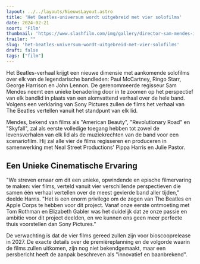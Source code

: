 ```yaml
---
layout: ../../layouts/NieuwsLayout.astro
title: 'Het Beatles-universum wordt uitgebreid met vier solofilms'
date: 2024-02-21
soort: 'Film'
thumbnail: 'https://www.slashfilm.com/img/gallery/director-sam-mendes-is-giving-the-beatles-their-own-avengers-movies/intro-1708440621.jpg'
trailer: ""
slug: 'het-beatles-universum-wordt-uitgebreid-met-vier-solofilms'
draft: false
tags: ["film"]
---
```


Het Beatles-verhaal krijgt een nieuwe dimensie met aankomende solofilms over elk van de legendarische bandleden: Paul McCartney, Ringo Starr, George Harrison en John Lennon. De gerenommeerde regisseur Sam Mendes neemt een unieke benadering door in te zoomen op het perspectief van elk bandlid in plaats van een alomvattend verhaal over de hele band. Volgens een verklaring van Sony Pictures zullen de films het verhaal van The Beatles vertellen vanuit het standpunt van elk lid.

Mendes, bekend van films als "American Beauty", "Revolutionary Road" en "Skyfall", zal als eerste volledige toegang hebben tot zowel de levensverhalen van elk lid als de muziekrechten van de band voor een scenariofilm. Hij zal alle vier de films regisseren en produceren in samenwerking met Neal Street Productions' Pippa Harris en Julie Pastor.

## Een Unieke Cinematische Ervaring

"We streven ernaar om dit een unieke, opwindende en epische filmervaring te maken: vier films, verteld vanuit vier verschillende perspectieven die samen één verhaal vertellen over de meest gevierde band aller tijden," deelde Harris. "Het is een enorm privilege om de zegen van The Beatles en Apple Corps te hebben voor dit project. Vanaf onze eerste ontmoeting met Tom Rothman en Elizabeth Gabler was het duidelijk dat ze onze passie en ambitie voor dit project deelden, en we kunnen ons geen meer perfecte thuis voorstellen dan Sony Pictures."

De verwachting is dat de vier films gereed zullen zijn voor bioscooprelease in 2027. De exacte details over de premièreplanning en de volgorde waarin de films zullen uitkomen, zijn nog niet bekendgemaakt, maar een persbericht heeft de aanpak beschreven als "innovatief en baanbrekend".
